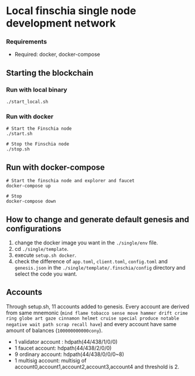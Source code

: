 # Local finschia single node development network

### Requirements

- Required: docker, docker-compose

## Starting the blockchain

### Run with local binary
```shell
./start_local.sh
```

### Run with docker
```shell
# Start the Finschia node
./start.sh

# Stop the Finschia node
./stop.sh
```

## Run with docker-compose
```shell
# Start the finschia node and explorer and faucet
docker-compose up

# Stop 
docker-compose down
```

## How to change and generate default genesis and configurations

1. change the docker image you want in the `./single/env` file.
2. cd `./single/template`.
3. execute `setup.sh docker`.
4. check the difference of `app.toml`, `client.toml`, `config.toml` and
   `genesis.json` in the `./single/template/.finschia/config` directory
   and select the code you want.

## Accounts

Through setup.sh, 11 accounts added to genesis. Every account are derived from same mnemonic (`mind flame tobacco sense move hammer drift crime ring globe art gaze cinnamon helmet cruise special produce notable negative wait path scrap recall have`) and every account have same amount of balances (`100000000000cony`).

- 1 validator account : hdpath(44/438/1/0/0)
- 1 faucet account: hdpath(44/438/2/0/0)
- 9 ordinary account: hdpath(44/438/0/0/0~8)
- 1 multisig account: multisig of account0,account1,account2,account3,account4 and threshold is 2.
